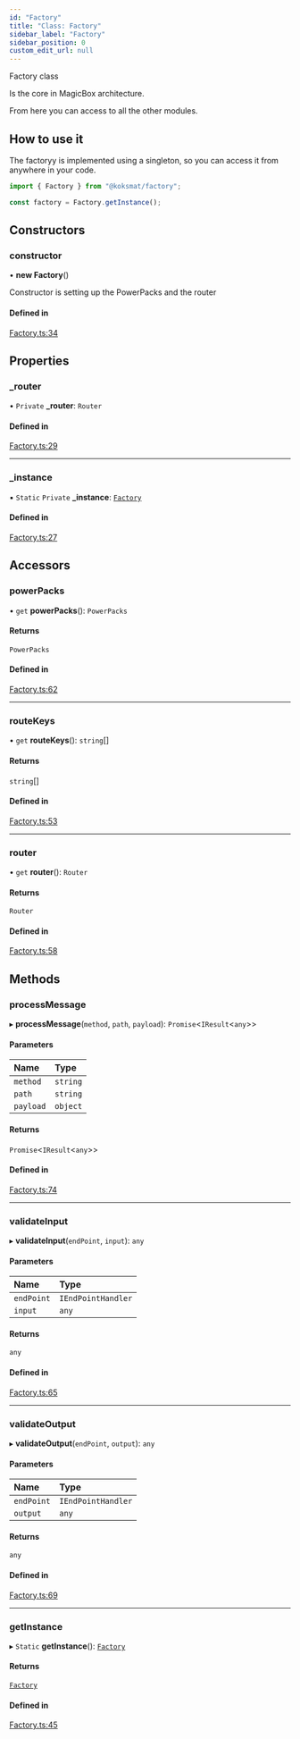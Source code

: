 ```yaml
---
id: "Factory"
title: "Class: Factory"
sidebar_label: "Factory"
sidebar_position: 0
custom_edit_url: null
---
```


Factory class

Is the core in MagicBox architecture.

From here you can access to all the other modules. 

## How to use it
The factoryy is implemented using a singleton, so you can access it from anywhere in your code.
```typescript
import { Factory } from "@koksmat/factory";

const factory = Factory.getInstance();

```

## Constructors

### constructor

• **new Factory**()

Constructor is setting up the PowerPacks and the router

#### Defined in

[Factory.ts:34](https://github.com/koksmat-com/magicbox/blob/0459550/businesslogic/factory/src/Factory.ts#L34)

## Properties

### \_router

• `Private` **\_router**: `Router`

#### Defined in

[Factory.ts:29](https://github.com/koksmat-com/magicbox/blob/0459550/businesslogic/factory/src/Factory.ts#L29)

___

### \_instance

▪ `Static` `Private` **\_instance**: [`Factory`](Factory.md)

#### Defined in

[Factory.ts:27](https://github.com/koksmat-com/magicbox/blob/0459550/businesslogic/factory/src/Factory.ts#L27)

## Accessors

### powerPacks

• `get` **powerPacks**(): `PowerPacks`

#### Returns

`PowerPacks`

#### Defined in

[Factory.ts:62](https://github.com/koksmat-com/magicbox/blob/0459550/businesslogic/factory/src/Factory.ts#L62)

___

### routeKeys

• `get` **routeKeys**(): `string`[]

#### Returns

`string`[]

#### Defined in

[Factory.ts:53](https://github.com/koksmat-com/magicbox/blob/0459550/businesslogic/factory/src/Factory.ts#L53)

___

### router

• `get` **router**(): `Router`

#### Returns

`Router`

#### Defined in

[Factory.ts:58](https://github.com/koksmat-com/magicbox/blob/0459550/businesslogic/factory/src/Factory.ts#L58)

## Methods

### processMessage

▸ **processMessage**(`method`, `path`, `payload`): `Promise`<`IResult`<`any`\>\>

#### Parameters

| Name | Type |
| :------ | :------ |
| `method` | `string` |
| `path` | `string` |
| `payload` | `object` |

#### Returns

`Promise`<`IResult`<`any`\>\>

#### Defined in

[Factory.ts:74](https://github.com/koksmat-com/magicbox/blob/0459550/businesslogic/factory/src/Factory.ts#L74)

___

### validateInput

▸ **validateInput**(`endPoint`, `input`): `any`

#### Parameters

| Name | Type |
| :------ | :------ |
| `endPoint` | `IEndPointHandler` |
| `input` | `any` |

#### Returns

`any`

#### Defined in

[Factory.ts:65](https://github.com/koksmat-com/magicbox/blob/0459550/businesslogic/factory/src/Factory.ts#L65)

___

### validateOutput

▸ **validateOutput**(`endPoint`, `output`): `any`

#### Parameters

| Name | Type |
| :------ | :------ |
| `endPoint` | `IEndPointHandler` |
| `output` | `any` |

#### Returns

`any`

#### Defined in

[Factory.ts:69](https://github.com/koksmat-com/magicbox/blob/0459550/businesslogic/factory/src/Factory.ts#L69)

___

### getInstance

▸ `Static` **getInstance**(): [`Factory`](Factory.md)

#### Returns

[`Factory`](Factory.md)

#### Defined in

[Factory.ts:45](https://github.com/koksmat-com/magicbox/blob/0459550/businesslogic/factory/src/Factory.ts#L45)
